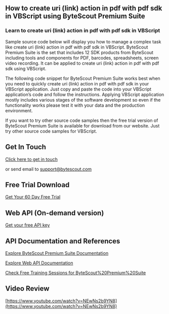 ## How to create uri (link) action in pdf with pdf sdk in VBScript using ByteScout Premium Suite

### Learn to create uri (link) action in pdf with pdf sdk in VBScript

Sample source code below will display you how to manage a complex task like create uri (link) action in pdf with pdf sdk in VBScript. ByteScout Premium Suite is the set that includes 12 SDK products from ByteScout including tools and components for PDF, barcodes, spreadsheets, screen video recording. It can be applied to create uri (link) action in pdf with pdf sdk using VBScript.

The following code snippet for ByteScout Premium Suite works best when you need to quickly create uri (link) action in pdf with pdf sdk in your VBScript application. Just copy and paste the code into your VBScript application’s code and follow the instructions. Applying VBScript application mostly includes various stages of the software development so even if the functionality works please test it with your data and the production environment.

If you want to try other source code samples then the free trial version of ByteScout Premium Suite is available for download from our website. Just try other source code samples for VBScript.

## Get In Touch

[Click here to get in touch](https://bytescout.zendesk.com/hc/en-us/requests/new?subject=ByteScout%20Premium%20Suite%20Question)

or send email to [support@bytescout.com](mailto:support@bytescout.com?subject=ByteScout%20Premium%20Suite%20Question) 

## Free Trial Download

[Get Your 60 Day Free Trial](https://bytescout.com/download/web-installer?utm_source=github-readme)

## Web API (On-demand version)

[Get your free API key](https://pdf.co/documentation/api?utm_source=github-readme)

## API Documentation and References

[Explore ByteScout Premium Suite Documentation](https://bytescout.com/documentation/index.html?utm_source=github-readme)

[Explore Web API Documentation](https://pdf.co/documentation/api?utm_source=github-readme)

[Check Free Training Sessions for ByteScout%20Premium%20Suite](https://academy.bytescout.com/)

## Video Review

[https://www.youtube.com/watch?v=NEwNs2b9YN8](https://www.youtube.com/watch?v=NEwNs2b9YN8)